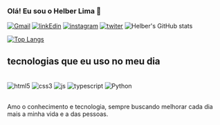 ### Olá! Eu sou o Helber Lima 👋
[![Gmail](https://img.shields.io/badge/Gmail-D14836?style=for-the-badge&logo=gmail&logoColor=white)](mailto:limahelber.hl@gmail.com)
[![linkEdin](https://img.shields.io/badge/LinkedIn-0077B5?style=for-the-badge&logo=linkedin&logoColor=white)](https://www.linkedin.com/in/helber-de-souza-lima-b65ab86a/)
[![instagram](https://img.shields.io/badge/Instagram-E4405F?style=for-the-badge&logo=instagram&logoColor=white)](https://www.instagram.com/helber_slima/)
[![twiter](https://img.shields.io/badge/Twitter-1DA1F2?style=for-the-badge&logo=twitter&logoColor=white)](https://twitter.com/HelberL)
![Helber's GitHub stats](https://github-readme-stats.vercel.app/api?username=helberslima&show_icons=true&theme=onedark)

[![Top Langs](https://github-readme-stats.vercel.app/api/top-langs/?username=helberslima)](https://github.com/anuraghazra/github-readme-stats)

## tecnologias que eu uso no meu dia
<div style="display: inline_block"><br/>
    <img align="center" alt="html5" src="https://img.shields.io/badge/HTML5-E34F26?style=for-the-badge&logo=html5&logoColor=white">
    <img align="center" alt="css3" src="https://img.shields.io/badge/CSS3-1572B6?style=for-the-badge&logo=css3&logoColor=white">
    <img align="center" alt="js" src="https://img.shields.io/badge/JavaScript-323330?style=for-the-badge&logo=javascript&logoColor=F7DF1E">
    <img align="center" alt="typescript" src="https://img.shields.io/badge/TypeScript-007ACC?style=for-the-badge&logo=typescript&logoColor=white">
    <img align="center" alt="Python" src="https://img.shields.io/badge/Python-14354C?style=for-the-badge&logo=python&logoColor=white">
    
</div><br/>

Amo o conhecimento e tecnologia, sempre buscando melhorar cada dia mais a minha vida e a das pessoas.

